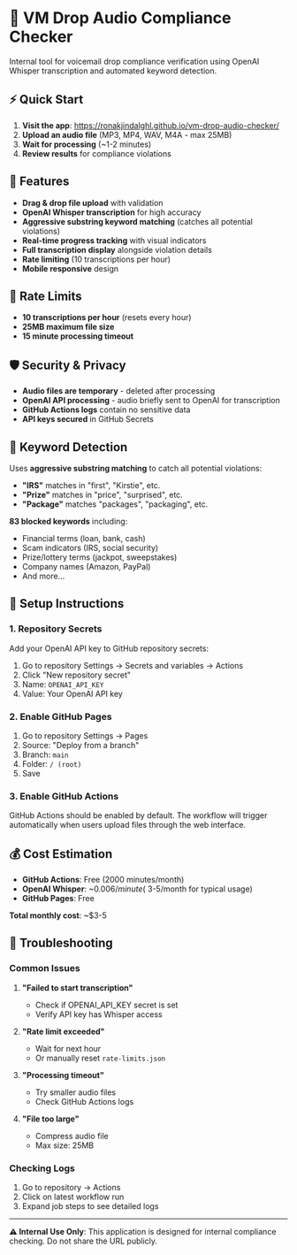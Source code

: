 # 🎤 VM Drop Audio Compliance Checker

Internal tool for voicemail drop compliance verification using OpenAI Whisper transcription and automated keyword detection.

## ⚡ Quick Start

1. **Visit the app**: https://ronakjindalghl.github.io/vm-drop-audio-checker/
2. **Upload an audio file** (MP3, MP4, WAV, M4A - max 25MB)  
3. **Wait for processing** (~1-2 minutes)
4. **Review results** for compliance violations

## 🔧 Features

- **Drag & drop file upload** with validation
- **OpenAI Whisper transcription** for high accuracy
- **Aggressive substring keyword matching** (catches all potential violations)
- **Real-time progress tracking** with visual indicators
- **Full transcription display** alongside violation details
- **Rate limiting** (10 transcriptions per hour)
- **Mobile responsive** design

## 🚦 Rate Limits

- **10 transcriptions per hour** (resets every hour)
- **25MB maximum file size**
- **15 minute processing timeout**

## 🛡️ Security & Privacy

- **Audio files are temporary** - deleted after processing
- **OpenAI API processing** - audio briefly sent to OpenAI for transcription
- **GitHub Actions logs** contain no sensitive data
- **API keys secured** in GitHub Secrets

## 📝 Keyword Detection

Uses **aggressive substring matching** to catch all potential violations:

- **"IRS"** matches in "first", "Kirstie", etc.
- **"Prize"** matches in "price", "surprised", etc.
- **"Package"** matches "packages", "packaging", etc.

**83 blocked keywords** including:
- Financial terms (loan, bank, cash)
- Scam indicators (IRS, social security)
- Prize/lottery terms (jackpot, sweepstakes)
- Company names (Amazon, PayPal)
- And more...

## 🚀 Setup Instructions

### 1. Repository Secrets

Add your OpenAI API key to GitHub repository secrets:
1. Go to repository Settings → Secrets and variables → Actions
2. Click "New repository secret"
3. Name: `OPENAI_API_KEY`
4. Value: Your OpenAI API key

### 2. Enable GitHub Pages

1. Go to repository Settings → Pages
2. Source: "Deploy from a branch"
3. Branch: `main`
4. Folder: `/ (root)`
5. Save

### 3. Enable GitHub Actions

GitHub Actions should be enabled by default. The workflow will trigger automatically when users upload files through the web interface.

## 💰 Cost Estimation

- **GitHub Actions**: Free (2000 minutes/month)
- **OpenAI Whisper**: ~$0.006/minute (~$3-5/month for typical usage)
- **GitHub Pages**: Free

**Total monthly cost**: ~$3-5

## 🐛 Troubleshooting

### Common Issues

1. **"Failed to start transcription"**
   - Check if OPENAI_API_KEY secret is set
   - Verify API key has Whisper access

2. **"Rate limit exceeded"**
   - Wait for next hour
   - Or manually reset `rate-limits.json`

3. **"Processing timeout"**
   - Try smaller audio files
   - Check GitHub Actions logs

4. **"File too large"**
   - Compress audio file
   - Max size: 25MB

### Checking Logs

1. Go to repository → Actions
2. Click on latest workflow run
3. Expand job steps to see detailed logs

---

**⚠️ Internal Use Only**: This application is designed for internal compliance checking. Do not share the URL publicly.
